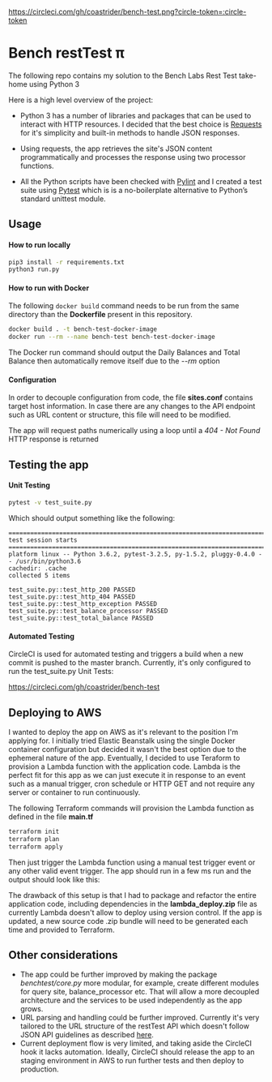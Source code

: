 https://circleci.com/gh/coastrider/bench-test.png?circle-token=:circle-token 
# Bench restTest π 

The following repo contains my solution to the Bench Labs Rest Test take-home using Python 3

Here is a high level overview of the project: 
  - Python 3 has a number of libraries and packages that can be used to interact with HTTP resources. I decided that the best choice is [Requests](http://docs.python-requests.org/en/master/user/quickstart/) for it's simplicity and built-in methods to handle JSON responses. 

  - Using requests, the app retrieves the site's JSON content programmatically and processes the response using two processor functions. 

  - All the Python scripts have been checked with [Pylint](https://www.pylint.org/) and I created a test suite using [Pytest](https://docs.pytest.org/en/latest/) which is is a no-boilerplate alternative to Python’s standard unittest module.

## Usage
#### How to run locally
```bash
pip3 install -r requirements.txt
python3 run.py
```
#### How to run with Docker
The following `docker build` command needs to be run from the same directory than the **Dockerfile** present in this repository.
```bash
docker build . -t bench-test-docker-image
docker run --rm --name bench-test bench-test-docker-image 
```
The Docker run command should output the Daily Balances and Total Balance then automatically remove itself due to the *--rm* option


#### Configuration 
In order to decouple configuration from code, the file **sites.conf** contains target host information. In case there are any changes to the API endpoint such as URL content or structure, this file will need to be modified.

The app will request paths numerically using a loop until a *404 - Not Found* HTTP response is returned

## Testing the app
#### Unit Testing
```bash
pytest -v test_suite.py
```
Which should output something like the following:
```
============================================================================== test session starts ===============================================================================
platform linux -- Python 3.6.2, pytest-3.2.5, py-1.5.2, pluggy-0.4.0 -- /usr/bin/python3.6
cachedir: .cache
collected 5 items

test_suite.py::test_http_200 PASSED
test_suite.py::test_http_404 PASSED
test_suite.py::test_http_exception PASSED
test_suite.py::test_balance_processor PASSED
test_suite.py::test_total_balance PASSED
```
#### Automated Testing
CircleCI is used for automated testing and triggers a build when a new commit is pushed to the master branch. Currently, it's only configured to run the test_suite.py Unit Tests:

https://circleci.com/gh/coastrider/bench-test

## Deploying to AWS
I wanted to deploy the app on AWS as it's relevant to the position I'm applying for. I initially tried Elastic Beanstalk using the single Docker container configuration but decided it wasn't the best option due to the ephemeral nature of the app. Eventually, I decided to use Teraform to provision a Lambda function with the application code. Lambda is the perfect fit for this app as we can just execute it in response to an event such as a manual trigger, cron schedule or HTTP GET and not require any server or container to run continuously. 

The following Terraform commands will provision the Lambda function as defined in the file **main.tf**

```bash
terraform init
terraform plan
terraform apply
```
Then just trigger the Lambda function using a manual test trigger event or any other valid event trigger. The app should run in a few ms run and the output should look like this: 


The drawback of this setup is that I had to package and refactor the entire application code, including dependencies in the **lambda_deploy.zip** file as currently Lambda doesn't allow to deploy using version control. If the app is updated, a new source code .zip bundle will need to be generated each time and provided to Terraform. 

## Other considerations
- The app could be further improved by making the package *benchtest/core.py* more modular, for example, create different modules for query site, balance_processor etc. That will allow a more decoupled architecture and the services to be used independently as the app grows. 
- URL parsing and handling could be further improved. Currently it's very tailored to the URL structure of the restTest API which doesn't follow JSON API guidelines as described [here](http://jsonapi.org/recommendations/). 
- Current deployment flow is very limited, and taking aside the CircleCI hook it lacks automation. Ideally, CircleCI should release the app to an staging environment in AWS to run further tests and then deploy to production.

